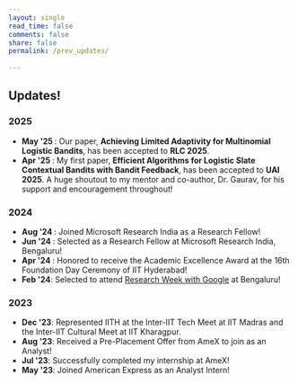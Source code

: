 ```yaml
---
layout: single
read_time: false
comments: false
share: false
permalink: /prev_updates/
  
---
```


## Updates!

### 2025
<ul>

<li> <b> May '25 </b>: Our paper, <b>Achieving Limited Adaptivity for Multinomial Logistic Bandits</b>, has been accepted to <b>RLC 2025</b>. </li>

<li> <b> Apr '25 </b>: My first paper, <b>Efficient Algorithms for Logistic Slate Contextual Bandits with Bandit Feedback</b>, has been accepted to <b>UAI 2025</b>. A huge shoutout to my mentor and co-author, Dr. Gaurav, for his support and encouragement throughout! </li>

</ul>

### 2024
<ul>

<li> <b> Aug '24 </b>: Joined Microsoft Research India as a Research Fellow! </li>

<li> <b> Jun '24 </b>: Selected as a Research Fellow at Microsoft Research India, Bengaluru! </li>

<li> <b> Apr '24 </b>: Honored to receive the Academic Excellence Award at the 16th Foundation Day Ceremony of IIT Hyderabad! </li>

<li><b>Feb '24</b>: Selected to attend <a href="https://sites.google.com/view/researchweek24/home?authuser=0">Research Week with Google</a> at Bengaluru!</li>

</ul>

### 2023
<ul>

<li><b>Dec '23</b>: Represented IITH at the Inter-IIT Tech Meet at IIT Madras and the Inter-IIT Cultural Meet at IIT Kharagpur. </li>

<li><b>Aug '23</b>: Received a Pre-Placement Offer from AmeX to join as an Analyst! </li>

<li> <b>Jul '23</b>: Successfully completed my internship at AmeX! </li>

<li> <b>May '23</b>: Joined American Express as an Analyst Intern! </li>

</ul>